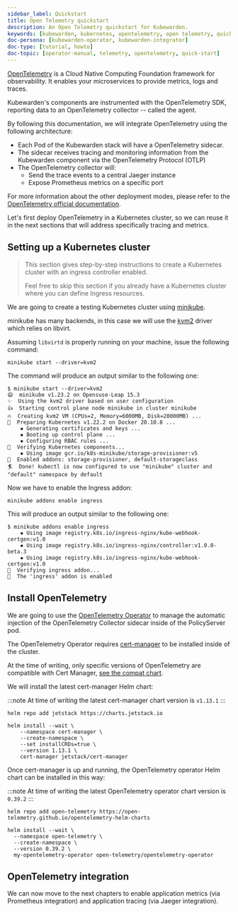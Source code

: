 ```yaml
---
sidebar_label: Quickstart
title: Open Telemetry quickstart
description: An Open Telemetry quickstart for Kubewarden.
keywords: [kubewarden, kubernetes, opentelemetry, open telemetry, quickstart]
doc-persona: [kubewarden-operator, kubewarden-integrator]
doc-type: [tutorial, howto]
doc-topic: [operator-manual, telemetry, opentelemetry, quick-start]
---
```


[OpenTelemetry](https://opentelemetry.io/) is a Cloud Native Computing Foundation framework for
observability. It enables your microservices to provide metrics, logs and traces.

Kubewarden's components are instrumented with the OpenTelemetry SDK, reporting data to an
OpenTelemetry collector -- called the agent.

By following this documentation, we will integrate OpenTelemetry using the following architecture:

- Each Pod of the Kubewarden stack will have a OpenTelemetry sidecar.
- The sidecar receives tracing and monitoring information from the Kubewarden component via the OpenTelemetry Protocol (OTLP)
- The OpenTelemetry collector will:
  - Send the trace events to a central Jaeger instance
  - Expose Prometheus metrics on a specific port

For more information about the other deployment modes, please refer to the [OpenTelemetry official
documentation](https://opentelemetry.io/docs/).

Let's first deploy OpenTelemetry in a Kubernetes cluster, so we can reuse it in the next sections
that will address specifically tracing and metrics.

## Setting up a Kubernetes cluster

> This section gives step-by-step instructions to create a
> Kubernetes cluster with an ingress controller enabled.
>
> Feel free to skip this section if you already have a Kubernetes
> cluster where you can define Ingress resources.

We are going to create a testing Kubernetes cluster using [minikube](https://minikube.sigs.k8s.io/docs/).

minikube has many backends, in this case we will use the
[kvm2](https://minikube.sigs.k8s.io/docs/drivers/kvm2/) driver
which relies on libvirt.

Assuming `libvirtd` is properly running on your machine, issue the
following command:

```console
minikube start --driver=kvm2
```

The command will produce an output similar to the following one:

```console
$ minikube start --driver=kvm2
😄  minikube v1.23.2 on Opensuse-Leap 15.3
✨  Using the kvm2 driver based on user configuration
👍  Starting control plane node minikube in cluster minikube
🔥  Creating kvm2 VM (CPUs=2, Memory=6000MB, Disk=20000MB) ...
🐳  Preparing Kubernetes v1.22.2 on Docker 20.10.8 ...
    ▪ Generating certificates and keys ...
    ▪ Booting up control plane ...
    ▪ Configuring RBAC rules ...
🔎  Verifying Kubernetes components...
    ▪ Using image gcr.io/k8s-minikube/storage-provisioner:v5
🌟  Enabled addons: storage-provisioner, default-storageclass
🏄  Done! kubectl is now configured to use "minikube" cluster and "default" namespace by default
```

Now we have to enable the Ingress addon:

```console
minikube addons enable ingress
```

This will produce an output similar to the following one:

```console
$ minikube addons enable ingress
    ▪ Using image registry.k8s.io/ingress-nginx/kube-webhook-certgen:v1.0
    ▪ Using image registry.k8s.io/ingress-nginx/controller:v1.0.0-beta.3
    ▪ Using image registry.k8s.io/ingress-nginx/kube-webhook-certgen:v1.0
🔎  Verifying ingress addon...
🌟  The 'ingress' addon is enabled
```

## Install OpenTelemetry

We are going to use the [OpenTelemetry Operator](https://github.com/open-telemetry/opentelemetry-operator)
to manage the automatic injection of the OpenTelemetry Collector sidecar
inside of the PolicyServer pod.

The OpenTelemetry Operator requires [cert-manager](https://cert-manager.io/docs/installation/)
to be installed inside of the cluster.

At the time of writing, only specific versions of OpenTelemetry are compatible
with Cert Manager, [see the compat chart](https://github.com/open-telemetry/opentelemetry-operator#opentelemetry-operator-vs-kubernetes-vs-cert-manager).

We will install the latest cert-manager Helm chart:

:::note
At time of writing the latest cert-manager chart version is `v1.13.1`
:::

```console
helm repo add jetstack https://charts.jetstack.io

helm install --wait \
    --namespace cert-manager \
    --create-namespace \
    --set installCRDs=true \
    --version 1.13.1 \
    cert-manager jetstack/cert-manager
```

Once cert-manager is up and running, the OpenTelemetry operator Helm chart can be installed in this way:

:::note
At time of writing the latest OpenTelemetry operator chart version is `0.39.2`
:::

```console
helm repo add open-telemetry https://open-telemetry.github.io/opentelemetry-helm-charts

helm install --wait \
  --namespace open-telemetry \
  --create-namespace \
  --version 0.39.2 \
  my-opentelemetry-operator open-telemetry/opentelemetry-operator
```

## OpenTelemetry integration

We can now move to the next chapters to enable application metrics (via Prometheus
integration) and application tracing (via Jaeger integration).
